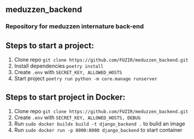 ## meduzzen_backend
### Repository for meduzzen internature back-end

## Steps to start a project:
1. Clone repo ```git clone https://github.com/FUZIR/meduzzen_backend.git``` 
2. Install dependencies ```poetry install```
3. Create ```.env``` with ```SECRET_KEY, ALLOWED_HOSTS```
4. Start project ```poetry run python -m core.manage runserver```

## Steps to start project in Docker:
1. Clone repo ```git clone https://github.com/FUZIR/meduzzen_backend.git``` 
2. Create ```.env``` with ```SECRET_KEY, ALLOWED_HOSTS, DEBUG```
3. Run ```sudo docker buildx build -t django_backend .``` to build an image
4. Run ```sudo docker run -p 8000:8000 django_backend``` to start container
